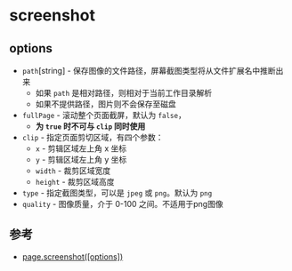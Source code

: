 # screenshot

## options

- `path`[string] - 保存图像的文件路径，屏幕截图类型将从文件扩展名中推断出来
  - 如果 `path` 是相对路径，则相对于当前工作目录解析
  - 如果不提供路径，图片则不会保存至磁盘
- `fullPage` - 滚动整个页面截屏，默认为 `false`，
  - **为 `true` 时不可与 `clip` 同时使用**
- `clip` - 指定页面剪切区域，有四个参数：
  - `x` - 剪辑区域左上角 x 坐标
  - `y` - 剪辑区域左上角 y 坐标
  - `width` - 裁剪区域宽度
  - `height` - 裁剪区域高度
- `type` - 指定截图类型，可以是 `jpeg` 或 `png`。默认为 `png`
- `quality` - 图像质量，介于 0-100 之间。不适用于png图像

## 参考

- [page.screenshot([options])](https://pptr.dev/#?product=Puppeteer&version=v10.2.0&show=api-pagescreenshotoptions)

